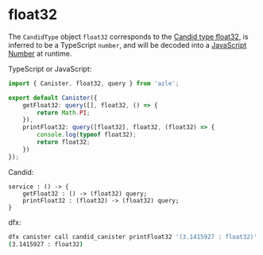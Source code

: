 # float32

The `CandidType` object `float32` corresponds to the [Candid type float32](https://internetcomputer.org/docs/current/references/candid-ref#type-float32-and-float64), is inferred to be a TypeScript `number`, and will be decoded into a [JavaScript Number](https://developer.mozilla.org/en-US/docs/Web/JavaScript/Reference/Global_Objects/Number) at runtime.

TypeScript or JavaScript:

```typescript
import { Canister, float32, query } from 'azle';

export default Canister({
    getFloat32: query([], float32, () => {
        return Math.PI;
    }),
    printFloat32: query([float32], float32, (float32) => {
        console.log(typeof float32);
        return float32;
    })
});
```

Candid:

```
service : () -> {
    getFloat32 : () -> (float32) query;
    printFloat32 : (float32) -> (float32) query;
}
```

dfx:

```bash
dfx canister call candid_canister printFloat32 '(3.1415927 : float32)'
(3.1415927 : float32)
```
